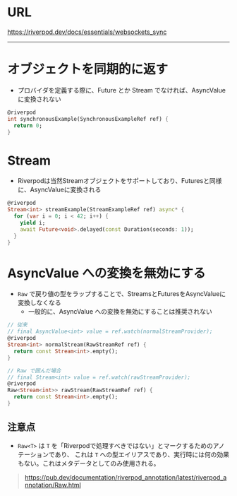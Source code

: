 # URL
https://riverpod.dev/docs/essentials/websockets_sync

---

# オブジェクトを同期的に返す
- プロバイダを定義する際に、Future<T> とか Stream<T> でなければ、AsyncValue に変換されない

```dart
@riverpod
int synchronousExample(SynchronousExampleRef ref) {
  return 0;
}
```


# Stream
- Riverpodは当然Streamオブジェクトをサポートしており、Futuresと同様に、AsyncValueに変換される

```dart
@riverpod
Stream<int> streamExample(StreamExampleRef ref) async* {
  for (var i = 0; i < 42; i++) {
    yield i;
    await Future<void>.delayed(const Duration(seconds: 1));
  }
}
```

# AsyncValue への変換を無効にする
- `Raw` で戻り値の型をラップすることで、StreamsとFuturesをAsyncValueに変換しなくなる
  - 一般的に、AsyncValue への変換を無効にすることは推奨されない

```dart
// 従来
// final AsyncValue<int> value = ref.watch(normalStreamProvider);
@riverpod
Stream<int> normalStream(RawStreamRef ref) {
  return const Stream<int>.empty();
}

// Raw で囲んだ場合
// final Stream<int> value = ref.watch(rawStreamProvider);
@riverpod
Raw<Stream<int>> rawStream(RawStreamRef ref) {
  return const Stream<int>.empty();
}
```

## 注意点
- `Raw<T>` は `T` を「Riverpodで処理すべきではない」とマークするためのアノテーションであり、 これは `T` への型エイリアスであり、実行時には何の効果もない。これはメタデータとしてのみ使用される。

> https://pub.dev/documentation/riverpod_annotation/latest/riverpod_annotation/Raw.html